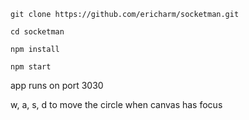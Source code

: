 `git clone https://github.com/ericharm/socketman.git`

`cd socketman`

`npm install`

`npm start`

app runs on port 3030

w, a, s, d to move the circle when canvas has focus
